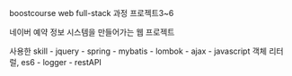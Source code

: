 boostcourse web full-stack 과정 프로젝트3~6

네이버 예약 정보 시스템을 만들어가는 웹 프로젝트

사용한 skill - jquery
             - spring
             - mybatis
             - lombok
             - ajax
             - javascript 객체 리터럴, es6
             - logger
             - restAPI
     
             
